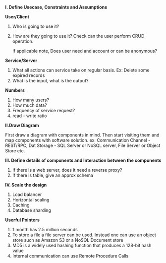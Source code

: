 **I. Define Usecase, Constraints and Assumptions**

**User/Client**

1. Who is going to use it?
2. How are they going to use it? Check can the user perform CRUD operation.
   
   If applicable note, Does user need and account or can be anonymous?

**Service/Server**

1. What all actions can service take on regular basis. Ex: Delete some expired records
2. What is the input, what is the output?

**Numbers**
1. How many users?
2. How much data?
2. Frequency of service request?
4. read - write ratio

**II.Draw Diagram**

First draw a diagram with components in mind. Then start visiting them and map components with software solution.
ex: Communication Channel - REST/RPC, Dat Storage - SQL Server or NoSQL server, File Server or Object Store etc. 

**III. Define details of components and Interaction between the components**

1. If there is a web server, does it need a reverse proxy?
2. If there is table, give an approx schema

**IV. Scale the design**
1. Load balancer
2. Horizontal scaling
3. Caching
4. Database sharding

**Userful Pointers**
1. 1 month has 2.5 million seconds
2. To store a file a file server can be used. Instead one can use an object store such as Amazon S3 or a NoSQL Document store
3. MD5 is a widely used hashing function that produces a 128-bit hash value
4. Internal communication can use Remote Procedure Calls

